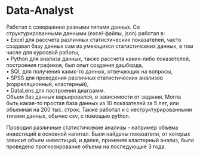 # Data-Analyst

Работал с совершенно разными типами данных. Со структурированными данными (excel-файлы, json) работал в:  
• Excel для рассчета различных статистических показателей, часто создавал базу данных сам из умеющихся статистичсеких данных, в том числе для курсовой работы,  
• Python для анализа данных, также рассчета каких-либо показетелей, построения графиков, был опыт создания дэшборда,  
• SQL для получения каких-то данных, отвечающих на вопросы,  
• SPSS для проведения различных статистических анализов (корреляционный, кластерный),  
• DataLens для построения диаграмм.  
Объем баз данных варьировался, в зависимости от задания. Могла быть какая-то простая база данных из 10 показателей за 5 лет, или объемная на 200 тыс. строк.
Также работал и с неструктурированными типами данных, обычно csv, с помощью python.  

Проводил различные статистичсекие анализы - например объема инвестиций в основной капитал. Были найдены показатели, от которых зависит объем инвестиций, и далее, применяя кластерный анализ, было проведено прогнозирование объема на последующие 3 года.
